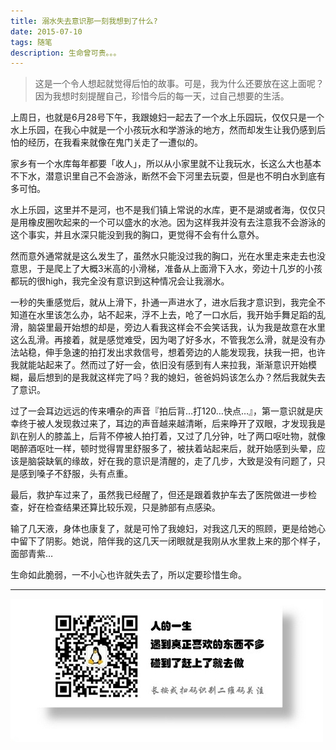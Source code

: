 ```yaml
---
title: 溺水失去意识那一刻我想到了什么?
date: 2015-07-10
tags: 随笔
description: 生命曾可贵。。。
---
```


> 这是一个令人想起就觉得后怕的故事。可是，我为什么还要放在这上面呢？因为我想时刻提醒自己，珍惜今后的每一天，过自己想要的生活。

上周日，也就是6月28号下午，我跟媳妇一起去了一个水上乐园玩，仅仅只是一个水上乐园，在我心中就是一个小孩玩水和学游泳的地方，然而却发生让我仍感到后怕的经历，在我看来就像在鬼门关走了一遭似的。

家乡有一个水库每年都要「收人」，所以从小家里就不让我玩水，长这么大也基本不下水，潜意识里自己不会游泳，断然不会下河里去玩耍，但是也不明白水到底有多可怕。

水上乐园，这里并不是河，也不是我们镇上常说的水库，更不是湖或者海，仅仅只是用橡皮圈吹起来的一个可以盛水的水池。因为这样我并没有去注意我不会游泳的这个事实，并且水深只能没到我的胸口，更觉得不会有什么意外。

然而意外通常就是这么发生了，虽然水只能没过我的胸口，光在水里走来走去也没意思，于是爬上了大概3米高的小滑梯，准备从上面滑下入水，旁边十几岁的小孩都玩的很high，我完全没有意识到这种情况会让我溺水。

一秒的失重感觉后，就从上滑下，扑通一声进水了，进水后我才意识到，我完全不知道在水里该怎么办，站不起来，浮不上去，呛了一口水后，我开始手舞足蹈的乱滑，脑袋里最开始想的却是，旁边人看我这样会不会笑话我，认为我是故意在水里这么乱滑。再接着，就是感觉难受，因为喝了好多水，不管我怎么滑，就是没有办法站稳，伸手急速的拍打发出求救信号，想着旁边的人能发现我，扶我一把，也许我就能站起来了。然而过了好一会，依旧没有感到有人来拉我，渐渐意识开始模糊，最后想到的是我就这样完了吗？我的媳妇，爸爸妈妈该怎么办？然后我就失去了意识。

过了一会耳边远远的传来嘈杂的声音『拍后背…打120…快点…』，第一意识就是庆幸终于被人发现救过来了，耳边的声音越来越清晰，后来睁开了双眼，才发现我是趴在别人的膝盖上，后背不停被人拍打着，又过了几分钟，吐了两口呕吐物，就像喝醉酒呕吐一样，顿时觉得胃里舒服多了，被扶着站起来后，就开始感到头晕，应该是脑袋缺氧的缘故，好在我的意识是清醒的，走了几步，大致是没有问题了，只是感到嗓子不舒服，头有点重。

最后，救护车过来了，虽然我已经醒了，但还是跟着救护车去了医院做进一步检查，好在检查结果还算比较乐观，只是肺部有点感染。

输了几天液，身体也康复了，就是可怜了我媳妇，对我这几天的照顾，更是给她心中留下了阴影。她说，陪伴我的这几天一闭眼就是我刚从水里救上来的那个样子，面部青紫…

生命如此脆弱，一不小心也许就失去了，所以定要珍惜生命。

- - -
![](../image/weixin.jpg)